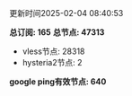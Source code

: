 更新时间2025-02-04 08:40:53

**总订阅: 165**
**总节点: 47313**
- vless节点: 28318
- hysteria2节点: 2

**google ping有效节点: 640**
